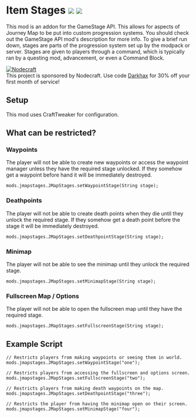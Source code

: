 # Item Stages [![](http://cf.way2muchnoise.eu/289753.svg)](https://minecraft.curseforge.com/projects/journeymapstages) [![](http://cf.way2muchnoise.eu/versions/289753.svg)](https://minecraft.curseforge.com/projects/journeymapstages)

This mod is an addon for the GameStage API. This allows for aspects of Journey Map to be put into custom progression systems. You should check out the GameStage API mod's description for more info. To give a brief run down, stages are parts of the progression system set up by the modpack or server. Stages are given to players through a command, which is typically ran by a questing mod, advancement, or even a Command Block.

[![Nodecraft](https://i.imgur.com/sz9PUmK.png)](https://nodecraft.com/r/darkhax)    
This project is sponsored by Nodecraft. Use code [Darkhax](https://nodecraft.com/r/darkhax) for 30% off your first month of service!

## Setup
This mod uses CraftTweaker for configuration.

## What can be restricted?
 
### Waypoints
The player will not be able to create new waypoints or access the waypoint manager unless they have the required stage unlocked. If they somehow get a waypoint before hand it will be immediately destroyed. 

`mods.jmapstages.JMapStages.setWaypointStage(String stage);`

### Deathpoints
The player will not be able to create death points when they die until they unlock the required stage. If they somehow get a death point before the stage it will be immediately destroyed. 

`mods.jmapstages.JMapStages.setDeathpointStage(String stage);`

### Minimap
The player will not be able to see the minimap until they unlock the required stage. 

`mods.jmapstages.JMapStages.setMinimapStage(String stage);`

### Fullscreen Map / Options
The player will not be able to open the fullscreen map until they have the required stage.

`mods.jmapstages.JMapStages.setFullscreenStage(String stage);`

## Example Script

```
// Restricts players from making waypoints or seeing them in world.
mods.jmapstages.JMapStages.setWaypointStage("one");

// Restricts players from accessing the fullscreen and options screen.
mods.jmapstages.JMapStages.setFullscreenStage("two");

// Restricts players from making death waypoints on the map.
mods.jmapstages.JMapStages.setDeathpointStage("three");

// Restricts the player from having the minimap open on their screen.
mods.jmapstages.JMapStages.setMinimapStage("four");
```